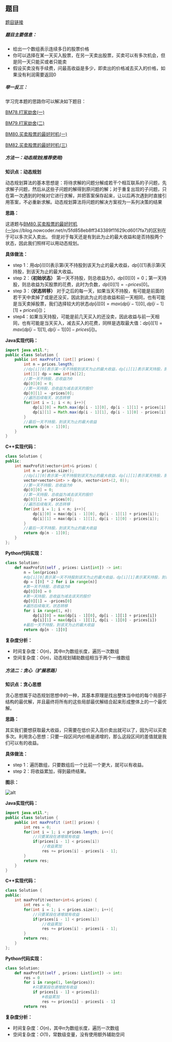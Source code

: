 ## 题目
[题目链接](https://www.nowcoder.com/practice/9e5e3c2603064829b0a0bbfca10594e9?tpId=295&tqId=1073471&sourceUrl=/exam/oj&channenl=wgithub&fromPut=wgithub)

##### 题目主要信息：

- 给出一个数组表示连续多日的股票价格
- 你可以选择在某一天买入股票，在另一天卖出股票，买卖可以有多次机会，但是同一天只能买或者只能卖
- 假设买卖没有手续费，问最高收益是多少，即卖出的价格减去买入的价格，如果没有利润需要返回0

##### 举一反三：

学习完本题的思路你可以解决如下题目：

[BM78.打家劫舍(一)](https://www.nowcoder.com/practice/c5fbf7325fbd4c0ea3d0c3ea6bc6cc79?tpId=295&tqId=2285793)

[BM79.打家劫舍(二)](https://www.nowcoder.com/practice/a5c127769dd74a63ada7bff37d9c5815?tpId=295&tqId=2285837)

[BM80.买卖股票的最好时机(一)](https://www.nowcoder.com/practice/64b4262d4e6d4f6181cd45446a5821ec?tpId=295&tqId=625)

[BM82.买卖股票的最好时机(三)](https://www.nowcoder.com/practice/4892d3ff304a4880b7a89ba01f48daf9?tpId=295&tqId=1073487)

##### 方法一：动态规划(推荐使用)

**知识点：动态规划**

动态规划算法的基本思想是：将待求解的问题分解成若干个相互联系的子问题，先求解子问题，然后从这些子问题的解得到原问题的解；对于重复出现的子问题，只在第一次遇到的时候对它进行求解，并把答案保存起来，让以后再次遇到时直接引用答案，不必重新求解。动态规划算法将问题的解决方案视为一系列决策的结果

**思路：**

这道题与[BM80.买卖股票的最好时机(一)](https://www.nowcoder.com/practice/64b4262d4e6d4f6181cd45446a5821ec?tpId=295&tqId=625)ps://blog.nowcoder.net/n/5fd858eb8ff343389f11629cd6017fa7)的区别在于可以多次买入卖出。
但是对于每天还是有到此为止的最大收益和是否持股两个状态，因此我们照样可以用动态规划。

**具体做法：**

- step 1：用$dp[i][0]$表示第i天不持股到该天为止的最大收益，$dp[i][1]$表示第i天持股，到该天为止的最大收益。
- step 2：**（初始状态）** 第一天不持股，则总收益为0，$dp[0][0]=0$；第一天持股，则总收益为买股票的花费，此时为负数，$dp[0][1] = -prices[0]$。
- step 3：**（状态转移）** 对于之后的每一天，如果当天不持股，有可能是前面的若干天中卖掉了或是还没买，因此到此为止的总收益和前一天相同，也有可能是当天卖掉股票，我们选择较大的状态$dp[i][0] = max(dp[i - 1][0], dp[i - 1][1] + prices[i])$；
- step4：如果当天持股，可能是前几天买入的还没卖，因此收益与前一天相同，也有可能是当天买入，减去买入的花费，同样是选取最大值：$dp[i][1] = max(dp[i - 1][1], dp[i - 1][0] - prices[i])$。

**Java实现代码：**
```java
import java.util.*;
public class Solution {
    public int maxProfit (int[] prices) {
        int n = prices.length;
        //dp[i][0]表示某一天不持股到该天为止的最大收益，dp[i][1]表示某天持股，到该天为止的最大收益
        int[][] dp = new int[n][2]; 
        //第一天不持股，总收益为0
        dp[0][0] = 0; 
        //第一天持股，总收益为减去该天的股价
        dp[0][1] = -prices[0]; 
        //遍历后续每天，状态转移
        for(int i = 1; i < n; i++){ 
            dp[i][0] = Math.max(dp[i - 1][0], dp[i - 1][1] + prices[i]);
            dp[i][1] = Math.max(dp[i - 1][1], dp[i - 1][0] - prices[i]);
        }
        //最后一天不持股，到该天为止的最大收益
        return dp[n - 1][0]; 
    }
}
```
**C++实现代码：**
```cpp
class Solution {
public:
    int maxProfit(vector<int>& prices) {
        int n = prices.size();
        //dp[i][0]表示某一天不持股到该天为止的最大收益，dp[i][1]表示某天持股，到该天为止的最大收益
        vector<vector<int> > dp(n, vector<int>(2, 0)); 
        //第一天不持股，总收益为0
        dp[0][0] = 0; 
        //第一天持股，总收益为减去该天的股价
        dp[0][1] = -prices[0]; 
        //遍历后续每天，状态转移
        for(int i = 1; i < n; i++){ 
            dp[i][0] = max(dp[i - 1][0], dp[i - 1][1] + prices[i]);
            dp[i][1] = max(dp[i - 1][1], dp[i - 1][0] - prices[i]);
        }
        //最后一天不持股，到该天为止的最大收益
        return dp[n - 1][0]; 
    }
};
```
**Python代码实现：**
```Python
class Solution:
    def maxProfit(self , prices: List[int]) -> int:
        n = len(prices)
        #dp[i][0]表示某一天不持股到该天为止的最大收益，dp[i][1]表示某天持股，到该天为止的最大收益
        dp = [[0] * 2 for i in range(n)] 
        #第一天不持股，总收益为0
        dp[0][0] = 0 
        #第一天持股，总收益为减去该天的股价
        dp[0][1] = -prices[0] 
        #遍历后续每天，状态转移
        for i in range(1, n): 
            dp[i][0] = max(dp[i - 1][0], dp[i - 1][1] + prices[i])
            dp[i][1] = max(dp[i - 1][1], dp[i - 1][0] - prices[i])
        #最后一天不持股，到该天为止的最大收益
        return dp[n - 1][0] 
```

**复杂度分析：**
- 时间复杂度：$O(n)$，其中$n$为数组长度，遍历一次数组
- 空间复杂度：$O(n)$，动态规划辅助数组相当于两个一维数组


##### 方法二：贪心（扩展思路）

**知识点：贪心思想**

贪心思想属于动态规划思想中的一种，其基本原理是找出整体当中给的每个局部子结构的最优解，并且最终将所有的这些局部最优解结合起来形成整体上的一个最优解。

**思路：**

其实我们要想获取最大收益，只需要在低价买入高价卖出就可以了，因为可以买卖多次。利用贪心思想：只要一段区间内价格是递增的，那么这段区间的差值就是我们可以有的收益。

**具体做法：**

- step 1：遍历数组，只要数组后一个比前一个更大，就可以有收益。
- step 2：将收益累加，得到最终结果。

**图示：**

![alt](https://uploadfiles.nowcoder.com/images/20220219/397721558_1645259729305/5DD0E1F211FF54BE02A4C72B07C8D44E)

**Java实现代码：**
```java
import java.util.*;
public class Solution {
    public int maxProfit (int[] prices) {
        int res = 0;
        for(int i = 1; i < prices.length; i++){
            //只要某段在递增就有收益
            if(prices[i - 1] < prices[i]) 
                //收益累加
                res += prices[i] - prices[i - 1]; 
        }
        return res;
    }
}
```
**C++实现代码：**
```cpp
class Solution {
public:
    int maxProfit(vector<int>& prices) {
        int res = 0;
        for(int i = 1; i < prices.size(); i++){
            //只要某段在递增就有收益
            if(prices[i - 1] < prices[i]) 
                //收益累加
                res += prices[i] - prices[i - 1]; 
        }
        return res;
    }
};
```
**Python代码实现：**
```Python
class Solution:
    def maxProfit(self , prices: List[int]) -> int:
        res = 0
        for i in range(1, len(prices)):
            #只要某段在递增就有收益
            if prices[i - 1] < prices[i]: 
                #收益累加
                res += prices[i] - prices[i - 1] 
        return res
```

**复杂度分析：**
- 时间复杂度：$O(n)$，其中$n$为数组长度，遍历一次数组
- 空间复杂度：$O(1)$，常数级变量，没有使用额外辅助空间